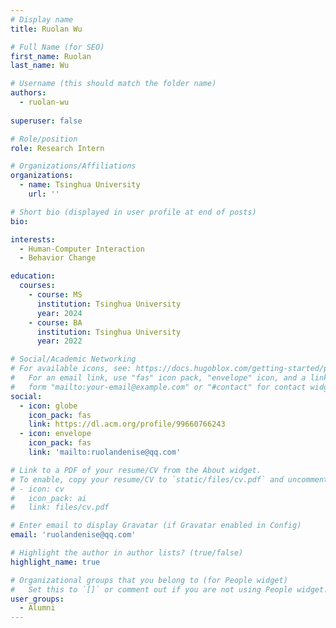 ```yaml
---
# Display name
title: Ruolan Wu

# Full Name (for SEO)
first_name: Ruolan
last_name: Wu

# Username (this should match the folder name)
authors:
  - ruolan-wu
  
superuser: false

# Role/position
role: Research Intern

# Organizations/Affiliations
organizations:
  - name: Tsinghua University
    url: ''

# Short bio (displayed in user profile at end of posts)
bio: 

interests:
  - Human-Computer Interaction
  - Behavior Change

education:
  courses:
    - course: MS
      institution: Tsinghua University
      year: 2024
    - course: BA
      institution: Tsinghua University
      year: 2022

# Social/Academic Networking
# For available icons, see: https://docs.hugoblox.com/getting-started/page-builder/#icons
#   For an email link, use "fas" icon pack, "envelope" icon, and a link in the
#   form "mailto:your-email@example.com" or "#contact" for contact widget.
social:
  - icon: globe
    icon_pack: fas
    link: https://dl.acm.org/profile/99660766243
  - icon: envelope
    icon_pack: fas
    link: 'mailto:ruolandenise@qq.com'

# Link to a PDF of your resume/CV from the About widget.
# To enable, copy your resume/CV to `static/files/cv.pdf` and uncomment the lines below.
# - icon: cv
#   icon_pack: ai
#   link: files/cv.pdf

# Enter email to display Gravatar (if Gravatar enabled in Config)
email: 'ruolandenise@qq.com'

# Highlight the author in author lists? (true/false)
highlight_name: true

# Organizational groups that you belong to (for People widget)
#   Set this to `[]` or comment out if you are not using People widget.
user_groups:
  - Alumni
---
```


